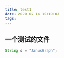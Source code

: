 ```yaml
---
title: test1
date: 2020-06-14 15:10:03
tags:
---
```


## 一个测试的文件

<!-- more -->

```java
String s = "JanusGraph";
```